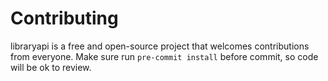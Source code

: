 # Contributing

libraryapi is a free and open-source project that welcomes contributions from everyone. Make sure run `pre-commit install` before commit, so code will be ok to review.
